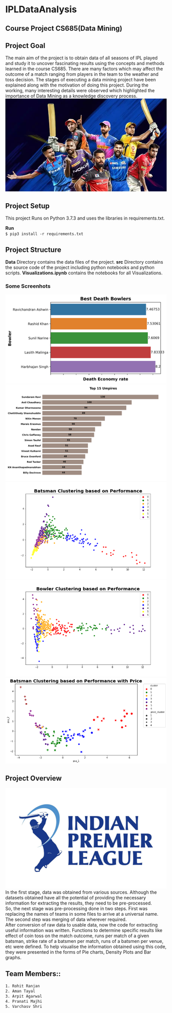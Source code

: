 # IPLDataAnalysis
## Course Project CS685(Data Mining)

## Project Goal

The main aim of the project is to obtain data of all seasons of IPL played and study it to uncover fascinating results using the concepts and methods learned in the course CS685. There are many factors which may affect the outcome of a match ranging from players in the team to the weather and toss decision. The stages of executing a data mining project have been explained along with the motivation of doing this project. During the working, many interesting details were observed which highlighted the importance of Data Mining as a knowledge discovery process.
<br>
![](img/pngs/ipl_data_mining.png)

## Project Setup
This project Runs on Python 3.7.3 and uses the libraries in requirements.txt.

**Run** <br>
`$ pip3 install -r requirements.txt`

## Project Structure
**Data** Directory contains the data files of the project.
**src** Directory contains the source code of the project including python notebooks and python scripts.
**Visualizations.ipynb** contains the notebooks for all Visualizations.

### Some Screenhots

![](img/pngs/best_dth_bowlers.png)
![](img/pngs/top_umpires.png)
![](img/pngs/batsman_clustering.png)
![](img/pngs/bowler_clustering.png)
![](img/pngs/batsman_clustering_price.png)
## Project Overview
![](img/pngs/ipl_data_mining_overview.png)
In the first stage, data was obtained from various sources. Although the datasets obtained have all the potential of providing the necessary information for extracting the results, they need to be pre-processed.
<br>
So, the next stage was pre-processing done in two steps. First was replacing the names of teams in some files to arrive at a universal name. The second step was merging of data wherever required.
<br>
After conversion of raw data to usable data, now the code for extracting useful information was written. Functions to determine specific results like effect of coin toss on the match outcome, runs per match of a given batsman, strike rate of a batsmen per match, runs of a batsmen per venue, etc were defined. To help visualise the information obtained using this code, they were presented in the forms of Pie charts, Density Plots and Bar graphs.
<br>


## Team Members::
```
1. Rohit Ranjan
2. Aman Tayal
3. Arpit Agarwal
4. Pranati Majhi
5. Varchasv Shri
```




